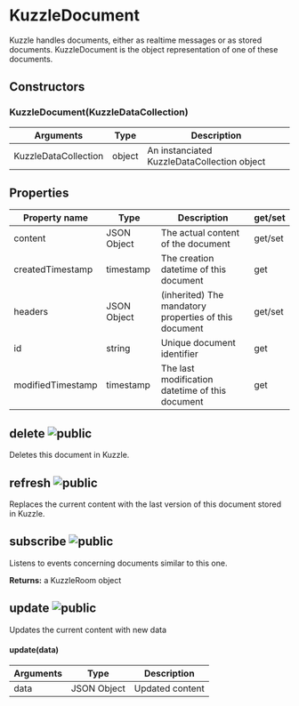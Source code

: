 # KuzzleDocument

Kuzzle handles documents, either as realtime messages or as stored documents. KuzzleDocument is the object representation of one of these documents.

## Constructors

### KuzzleDocument(KuzzleDataCollection)

| Arguments | Type | Description |
|---------------|---------|----------------------------------------|
| KuzzleDataCollection | object | An instanciated KuzzleDataCollection object |

## Properties

| Property name | Type | Description | get/set |
|--------------|--------|-----------------------------------|---------|
| content | JSON Object | The actual content of the document | get/set |
| createdTimestamp | timestamp | The creation datetime of this document | get |
| headers | JSON Object | (inherited) The mandatory properties of this document | get/set |
| id | string | Unique document identifier | get |
| modifiedTimestamp | timestamp | The last modification datetime of this document | get |

## delete ![public](./images/public.png)

Deletes this document in Kuzzle.

## refresh ![public](./images/public.png)

Replaces the current content with the last version of this document stored in Kuzzle.

## subscribe ![public](./images/public.png)

Listens to events concerning documents similar to this one.

**Returns:** a KuzzleRoom object

## update ![public](./images/public.png)

Updates the current content with new data

#### update(data)

| Arguments | Type | Description |
|---------------|---------|----------------------------------------|
| data | JSON Object | Updated content |
